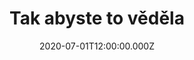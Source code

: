 ---
title: Tak abyste to věděla
status: Published
date: 2020-07-01T12:00:00.000Z
text: |-
  Marně si hlavu lámu,\
  proč muži většinou neradi\
  vidí dámu chladnou a nečinnou\
  nedávno přišel ke mně\
  sladkej a milej byl\
  a doopravdy jemně,\
  jemně mě oslovil.

  Vy byste pořád seděla\
  a nevydala hlásku\
  a to se přece nedělá\
  a já vás varuju\
  tak abyste to věděla,\
  tak já vám vyznám lásku\
  tak abyste to věděla,\
  tak já vás miluju.

  Já nemám ráda muže,\
  kteří se vnucujou\
  za prachy oni u žen\
  si štěstí kupujou\
  to nejsou muži pro mne,\
  mě nejspíš získá si ten,\
  který přijde skromně\
  a tiše prohlásí.

  Vy byste pořád seděla\
  a nevydala hlásku\
  a to se přece nedělá\
  a já vás varuju\
  tak abyste to věděla,\
  tak já vám vyznám lásku\
  tak abyste to věděla,\
  tak já vás miluju.

  Ten, který přišel včera\
  do naší ulice za večerního šera\
  byl hezkej velice oči mu něžně planou,\
  jak se tak něžně ptá\
  a když mu řeknu 'ano',\
  tak tiše zašeptá.

  Vy byste pořád seděla\
  a nevydala hlásku\
  a to se přece nedělá\
  a já vás varuju\
  tak abyste to věděla,\
  tak já vám vyznám lásku\
  tak abyste to věděla,\
  tak já vás miluju.
---